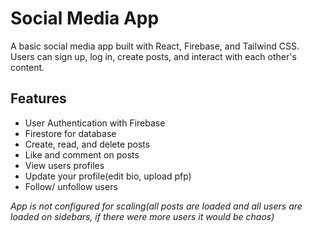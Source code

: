 # Social Media App

A basic social media app built with React, Firebase, and Tailwind CSS. Users can sign up, log in, create posts, and interact with each other's content.

## Features

- User Authentication with Firebase
- Firestore for database
- Create, read, and delete posts
- Like and comment on posts
- View users profiles
- Update your profile(edit bio, upload pfp)
- Follow/ unfollow users

*App is not configured for scaling(all posts are loaded and all users are loaded on sidebars, if there were more users it would be chaos)*
